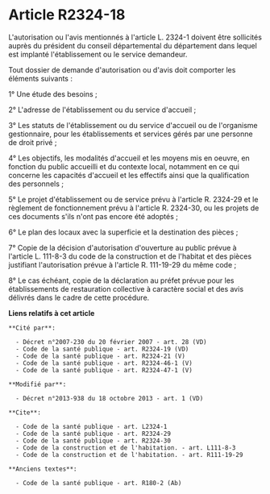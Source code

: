 # Article R2324-18

L'autorisation ou l'avis mentionnés à l'article L. 2324-1 doivent être sollicités auprès du président du conseil
départemental du département dans lequel est implanté l'établissement ou le service demandeur. 

Tout dossier de demande d'autorisation ou d'avis doit comporter les éléments suivants : 

1° Une étude des besoins ; 

2° L'adresse de l'établissement ou du service d'accueil ; 

3° Les statuts de l'établissement ou du service d'accueil ou de l'organisme gestionnaire, pour les établissements et services
gérés par une personne de droit privé ; 

4° Les objectifs, les modalités d'accueil et les moyens mis en oeuvre, en fonction du public accueilli et du contexte local,
notamment en ce qui concerne les capacités d'accueil et les effectifs ainsi que la qualification des personnels ; 

5° Le projet d'établissement ou de service prévu à l'article R. 2324-29 et le règlement de fonctionnement prévu à l'article
R. 2324-30, ou les projets de ces documents s'ils n'ont pas encore été adoptés ; 

6° Le plan des locaux avec la superficie et la destination des pièces ; 

7° Copie de la décision d'autorisation d'ouverture au public prévue à l'article L. 111-8-3 du code de la construction et de
l'habitat et des pièces justifiant l'autorisation prévue à l'article R. 111-19-29 du même code ; 

8° Le cas échéant, copie de la déclaration au préfet prévue pour les établissements de restauration collective à caractère
social et des avis délivrés dans le cadre de cette procédure.

**Liens relatifs à cet article**

	**Cité par**:

	  - Décret n°2007-230 du 20 février 2007 - art. 28 (VD)
	  - Code de la santé publique - art. R2324-19 (VD)
	  - Code de la santé publique - art. R2324-21 (V)
	  - Code de la santé publique - art. R2324-46-1 (V)
	  - Code de la santé publique - art. R2324-47-1 (V)

	**Modifié par**:

	  - Décret n°2013-938 du 18 octobre 2013 - art. 1 (VD)

	**Cite**:

	  - Code de la santé publique - art. L2324-1
	  - Code de la santé publique - art. R2324-29
	  - Code de la santé publique - art. R2324-30
	  - Code de la construction et de l'habitation. - art. L111-8-3
	  - Code de la construction et de l'habitation. - art. R111-19-29

	**Anciens textes**:

	  - Code de la santé publique - art. R180-2 (Ab)

